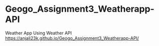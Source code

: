 # Geogo_Assignment3_Weatherapp-API
Weather App Using Weather API
https://anjali23k.github.io/Geogo_Assignment3_Weatherapp-API/
